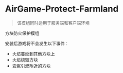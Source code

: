 # AirGame-Protect-Farmland

> 该模组同时适用于服务端和客户端环境

方块防火保护模组

安装后游戏将不会发生以下事件：

- 火焰蔓延到其他方块上
- 火焰烧毁方块
- 岩浆引燃附近的方块
